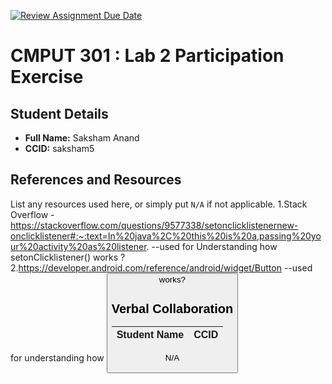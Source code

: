 [![Review Assignment Due Date](https://classroom.github.com/assets/deadline-readme-button-22041afd0340ce965d47ae6ef1cefeee28c7c493a6346c4f15d667ab976d596c.svg)](https://classroom.github.com/a/4btn9xaF)
# CMPUT 301 : Lab 2 Participation Exercise

## Student Details

- **Full Name:** Saksham Anand
- **CCID:** saksham5

## References and Resources

List any resources used here, or simply put `N/A` if not applicable.
1.Stack Overflow - https://stackoverflow.com/questions/9577338/setonclicklistenernew-onclicklistener#:~:text=In%20java%2C%20this%20is%20a,passing%20your%20activity%20as%20listener.
--used for Understanding how setonClicklistener() works ?
2.https://developer.android.com/reference/android/widget/Button
--used for understanding how <Button/> works?


## Verbal Collaboration

| Student Name | CCID      |
| ------------ | --------- |
N/A
